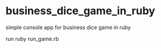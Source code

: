 # business_dice_game_in_ruby
simple console app for business dice game in ruby

run ruby run_game.rb
